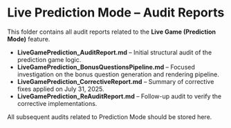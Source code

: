 # Live Prediction Mode – Audit Reports

This folder contains all audit reports related to the **Live Game (Prediction Mode)** feature.

- **LiveGamePrediction_AuditReport.md** – Initial structural audit of the prediction game logic.
- **LiveGamePrediction_BonusQuestionsPipeline.md** – Focused investigation on the bonus question generation and rendering pipeline.
- **LiveGamePrediction_CorrectiveReport.md** – Summary of corrective fixes applied on July 31, 2025.
- **LiveGamePrediction_ReAuditReport.md** – Follow-up audit to verify the corrective implementations.

All subsequent audits related to Prediction Mode should be stored here.
